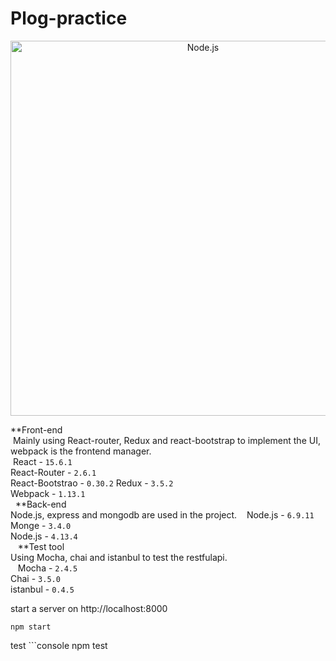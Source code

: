 # Plog-practice  

<p align="center">
  <a href="https://nodejs.org/">
    <img alt="Node.js" src="http://imgur.com/fL2nwgb.png" width="600"/>
  </a>
</p>  
  
**Front-end  
  Mainly using React-router, Redux and react-bootstrap to implement the UI, webpack is the frontend manager.  
    React - `15.6.1`  
    React-Router - `2.6.1`  
    React-Bootstrao - `0.30.2`
    Redux - `3.5.2`  
    Webpack - `1.13.1`  
  
  **Back-end  
  Node.js, express and mongodb are used in the project.
    Node.js - `6.9.11`  
    Monge - `3.4.0`  
    Node.js - `4.13.4`  
  
  **Test tool  
  Using Mocha, chai and istanbul to test the restfulapi.  
    Mocha - `2.4.5`  
    Chai - `3.5.0`  
    istanbul - `0.4.5`  
 
start a server on http://localhost:8000  
  ```console
npm start
```
  test 
    ```console
npm test
```
  
